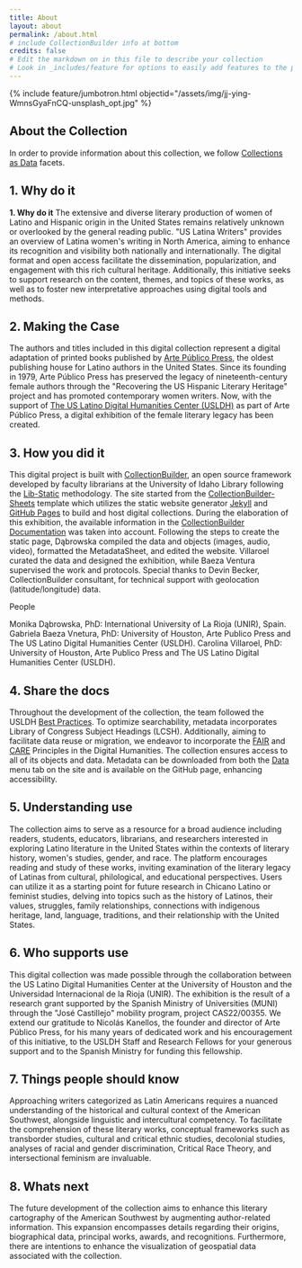 ```yaml
---
title: About
layout: about
permalink: /about.html
# include CollectionBuilder info at bottom
credits: false
# Edit the markdown on in this file to describe your collection
# Look in _includes/feature for options to easily add features to the page
---
```


{% include feature/jumbotron.html objectid="/assets/img/jj-ying-WmnsGyaFnCQ-unsplash_opt.jpg" %}
## About the Collection

In order to provide information about this collection, we follow [Collections as Data](https://collectionsasdata.github.io/facet7/) facets.
## 1. Why do it
<b>1. Why do it</b>
The extensive and diverse literary production of women of Latino and Hispanic origin in the United States remains relatively unknown or overlooked by the general reading public. "US Latina Writers" provides an overview of Latina women's writing in North America, aiming to enhance its recognition and visibility both nationally and internationally. The digital format and open access facilitate the dissemination, popularization, and engagement with this rich cultural heritage. Additionally, this initiative seeks to support research on the content, themes, and topics of these works, as well as to foster new interpretative approaches using digital tools and methods.
## 2. Making the Case

The authors and titles included in this digital collection represent a digital adaptation of printed books published by [Arte Público Press](https://artepublicopress.com/), the oldest publishing house for Latino authors in the United States. Since its founding in 1979, Arte Público Press has preserved the legacy of nineteenth-century female authors through the "Recovering the US Hispanic Literary Heritage" project and has promoted contemporary women writers. Now, with the support of [The US Latino Digital Humanities Center (USLDH)](https://artepublicopress.com/digital-humanities/) as part of Arte Público Press, a digital exhibition of the female literary legacy has been created.

## 3. How you did it

This digital project is built with [CollectionBuilder](https://collectionbuilder.github.io/), an open source framework developed by faculty librarians at the University of Idaho Library following the [Lib-Static](https://lib-static.github.io/) methodology. The site started from the [CollectionBuilder-Sheets](https://github.com/CollectionBuilder/collectionbuilder-sheets) template which utilizes the static website generator [Jekyll](https://jekyllrb.com/) and [GitHub Pages](https://pages.github.com/) to build and host digital collections. During the elaboration of this exhibition, the available information in the [CollectionBuilder Documentation](https://collectionbuilder.github.io/cb-docs/) was taken into account. Following the steps to create the static page, Dąbrowska compiled the data and objects (images, audio, video), formatted the MetadataSheet, and edited the website. Villaroel curated the data and designed the exhibition, while Baeza Ventura supervised the work and protocols. Special thanks to Devin Becker, CollectionBuilder consultant, for technical support with geolocation (latitude/longitude) data.

People

Monika Dąbrowska, PhD: International University of La Rioja (UNIR), Spain.
Gabriela Baeza Vnetura, PhD: University of Houston, Arte Publico Press and The US Latino Digital Humanities Center (USLDH).
Carolina Villaroel, PhD: University of Houston, Arte Publico Press and The US Latino Digital Humanities Center (USLDH).

## 4. Share the docs

Throughout the development of the collection, the team followed the USLDH [Best Practices](https://artepublicopress.com/digital-humanities/). To optimize searchability, metadata incorporates Library of Congress Subject Headings (LCSH). Additionally, aiming to facilitate data reuse or migration, we endeavor to incorporate the [FAIR](https://www.go-fair.org/go-fair-initiative/) and [CARE](https://www.gida-global.org/care) Principles in the Digital Humanities. The collection ensures access to all of its objects and data. Metadata can be downloaded from both the [Data](https://dhcast.github.io/US-Latina/data.html) menu tab on the site and is available on the GitHub page, enhancing accessibility.

## 5. Understanding use

The collection aims to serve as a resource for a broad audience including readers, students, educators, librarians, and researchers interested in exploring Latino literature in the United States within the contexts of literary history, women's studies, gender, and race. The platform encourages reading and study of these works, inviting examination of the literary legacy of Latinas from cultural, philological, and educational perspectives. Users can utilize it as a starting point for future research in Chicano Latino or feminist studies, delving into topics such as the history of Latinos, their values, struggles, family relationships, connections with indigenous heritage, land, language, traditions, and their relationship with the United States.

## 6. Who supports use

This digital collection was made possible through the collaboration between the US Latino Digital Humanities Center at the University of Houston and the Universidad Internacional de la Rioja (UNIR). The exhibition is the result of a research grant supported by the Spanish Ministry of Universities (MUNI) through the "José Castillejo" mobility program, project CAS22/00355. We extend our gratitude to Nicolás Kanellos, the founder and director of Arte Público Press, for his many years of dedicated work and his encouragement of this initiative, to the USLDH Staff and Research Fellows for your generous support and to the Spanish Ministry for funding this fellowship.

## 7. Things people should know

Approaching writers categorized as Latin Americans requires a nuanced understanding of the historical and cultural context of the American Southwest, alongside linguistic and intercultural competency. To facilitate the comprehension of these literary works, conceptual frameworks such as transborder studies, cultural and critical ethnic studies, decolonial studies, analyses of racial and gender discrimination, Critical Race Theory, and intersectional feminism are invaluable.

## 8. Whats next

The future development of the collection aims to enhance this literary cartography of the American Southwest by augmenting author-related information. This expansion encompasses details regarding their origins, biographical data, principal works, awards, and recognitions. Furthermore, there are intentions to enhance the visualization of geospatial data associated with the collection.





